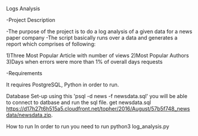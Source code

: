 Logs Analysis

-Project Description

-The purpose of the project is to do a log analysis of a given data for a news paper company
-The script basically runs over a data and generates a report which comprises of following:

1)Three Most Popular Article with number of views
2)Most Popular Authors
3)Days when errors were more than 1% of overall days requests


-Requirements

It requires PostgreSQL, Python in order to run.

Database Set-up
using this 'psql -d news -f newsdata.sql' you will be able to connect to datbase and run the sql file.
get newsdata.sql https://d17h27t6h515a5.cloudfront.net/topher/2016/August/57b5f748_newsdata/newsdata.zip.

How to run
In order to run you need to run python3 log_analysis.py
